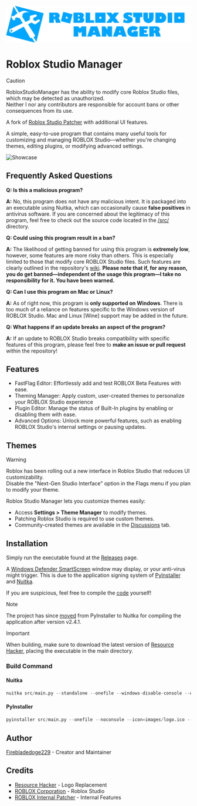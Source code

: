 ![Roblox Studio Manager](https://github.com/Firebladedoge229/RobloxStudioManager/blob/main/images/RobloxStudioManager.png?raw=true)

# Roblox Studio Manager

> [!CAUTION]
> RobloxStudioManager has the ability to modify core Roblox Studio files, which may be detected as unauthorized.  
> Neither I nor any contributors are responsible for account bans or other consequences from its use.

A fork of [Roblox Studio Patcher](https://github.com/Firebladedoge229/RobloxStudioPatcher) with additional UI features.

A simple, easy-to-use program that contains many useful tools for customizing and managing ROBLOX Studio—whether you're changing themes, editing plugins, or modifying advanced settings.

![Showcase](https://github.com/Firebladedoge229/RobloxStudioManager/blob/main/images/RobloxStudioManagerScrsht.png?raw=true)

## Frequently Asked Questions

**Q: Is this a malicious program?**

  **A:** No, this program does not have any malicious intent. It is packaged into an executable using Nuitka, which can occasionally cause **false positives** in antivirus software. If you are concerned about the legitimacy of this program, feel free to check out the source code located in the [/src/](https://github.com/Firebladedoge229/RobloxStudioManager/tree/main/src) directory.

**Q: Could using this program result in a ban?**

**A:** The likelihood of getting banned for using this program is **extremely low**, however, some features are more risky than others. This is especially limited to those that modify core ROBLOX Studio files. Such features are clearly outlined in the repository's [wiki](https://github.com/Firebladedoge229/RobloxStudioManager/wiki/Advanced-and-Risky-Features). **Please note that if, for any reason, you do get banned—independent of the usage this program—I take no responsibility for it. You have been warned.**

**Q: Can I use this program on Mac or Linux?**

**A:** As of right now, this program is **only supported on Windows**. There is too much of a reliance on features specific to the Windows version of ROBLOX Studio. Mac and Linux [Wine] support may be added in the future.

**Q: What happens if an update breaks an aspect of the program?**

**A:** If an update to ROBLOX Studio breaks compatibility with specific features of this program, please feel free to **make an issue or pull request** within the repository!

## Features

- FastFlag Editor: Effortlessly add and test ROBLOX Beta Features with ease.
- Theming Manager: Apply custom, user-created themes to personalize your ROBLOX Studio experience
- Plugin Editor: Manage the status of Built-In plugins by enabling or disabling them with ease.
- Advanced Options: Unlock more powerful features, such as enabling ROBLOX Studio's internal settings or pausing updates.

## Themes

> [!WARNING]
> Roblox has been rolling out a new interface in Roblox Studio that reduces UI customizability.\
> Disable the "Next-Gen Studio Interface" option in the Flags menu if you plan to modify your theme.

Roblox Studio Manager lets you customize themes easily:  

- Access **Settings > Theme Manager** to modify themes.  
- Patching Roblox Studio is required to use custom themes.  
- Community-created themes are available in the [Discussions](https://github.com/Firebladedoge229/RobloxStudioManager/discussions) tab.

## Installation

Simply run the executable found at the [Releases](https://github.com/Firebladedoge229/RobloxStudioManager/releases/latest/download/RobloxStudioManager.exe) page.

A [Windows Defender SmartScreen](https://learn.microsoft.com/en-us/windows/security/operating-system-security/virus-and-threat-protection/microsoft-defender-smartscreen/) window may display, or your anti-virus might trigger. This is due to the application signing system of [PyInstaller](https://github.com/pyinstaller/pyinstaller) and [Nuitka](https://github.com/Nuitka/Nuitka).

If you are suspicious, feel free to compile the [code](https://github.com/Firebladedoge229/RobloxStudioManager/archive/refs/heads/main.zip) yourself!

> [!note]
> The project has since [moved](https://github.com/Firebladedoge229/RobloxStudioManager/commit/6111a6f15e8637141cda28f73307f455f62447a3) from PyInstaller to Nuitka for compiling the application after version v2.4.1.

> [!important]
> When building, make sure to download the latest version of [Resource Hacker](https://www.angusj.com/resourcehacker/resource_hacker.zip), placing the executable in the main directory.

### Build Command
#### Nuitka
```py
nuitka src/main.py --standalone --onefile --windows-disable-console --output-dir=build --output-filename=RobloxStudioManager --windows-icon-from-ico=images/logo.ico --noinclude-default-mode=nofollow --nofollow-imports --enable-plugin=pyqt5 --enable-plugin=anti-bloat --include-data-files="src/ui_components.py=ui_components.py" --include-data-files="src/downloader.py=downloader.py" --include-data-files="src/logic.py=logic.py" --include-data-files="data/fastflags.json=fastflags.json" --include-data-files="data/options.json=options.json" --include-data-files="images/logo.png=logo.png" --include-data-files="images/RobloxStudioManager.png=RobloxStudioManager.png" --include-data-files="build/ResourceHacker.exe=ResourceHacker.exe"
```
#### PyInstaller
```py
pyinstaller src/main.py --onefile --noconsole --icon=images/logo.ico --name=RobloxStudioManager --add-data="src/ui_components.py:." --add-data="src/downloader.py:." --add-data="src/logic.py:." --add-data="data/fastflags.json:data" --add-data="data/options.json:data" --add-data="images/logo.png:images" --add-data="images/RobloxStudioManager.png:images" --add-data="build/ResourceHacker.exe:build"
```

## Author

[Firebladedoge229](https://www.github.com/Firebladedoge229) - Creator and Maintainer

## Credits 

<ul style="list-style-type: square;">
  <li><a href="https://www.angusj.com/resourcehacker/">Resource Hacker</a> - Logo Replacement</li>
  <li><a href="https://web.archive.org/web/20190123202500im_/https://assets.contentstack.io/v3/assets/bltc2ad39afa86662c8/blt2387a75699f139aa/5c004be20df41c16214e0b69/Roblox_2.0_Brand_Guidelines_Nov_2018.pdf?disposition=inline">ROBLOX Corporation</a> - Roblox Studio</li>
  <li><a href="https://github.com/7ap/internal-studio-patcher">ROBLOX Internal Patcher</a> - Internal Features</li>
</ul>
